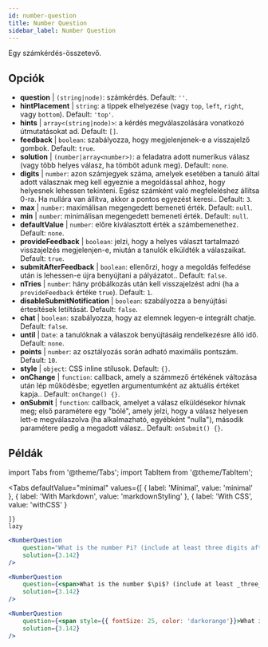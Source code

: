 ```yaml
---
id: number-question 
title: Number Question
sidebar_label: Number Question
---
```


Egy számkérdés-összetevő.

## Opciók

* __question__ | `(string|node)`: számkérdés. Default: `''`.
* __hintPlacement__ | `string`: a tippek elhelyezése (vagy `top`, `left`, `right`, vagy `bottom`). Default: `'top'`.
* __hints__ | `array<(string|node)>`: a kérdés megválaszolására vonatkozó útmutatásokat ad. Default: `[]`.
* __feedback__ | `boolean`: szabályozza, hogy megjelenjenek-e a visszajelző gombok. Default: `true`.
* __solution__ | `(number|array<number>)`: a feladatra adott numerikus válasz (vagy több helyes válasz, ha tömböt adunk meg). Default: `none`.
* __digits__ | `number`: azon számjegyek száma, amelyek esetében a tanuló által adott válasznak meg kell egyeznie a megoldással ahhoz, hogy helyesnek lehessen tekinteni. Egész számként való megfeleléshez állítsa 0-ra. Ha nullára van állítva, akkor a pontos egyezést keresi.. Default: `3`.
* __max__ | `number`: maximálisan megengedett bemeneti érték. Default: `null`.
* __min__ | `number`: minimálisan megengedett bemeneti érték. Default: `null`.
* __defaultValue__ | `number`: előre kiválasztott érték a számbemenethez. Default: `none`.
* __provideFeedback__ | `boolean`: jelzi, hogy a helyes választ tartalmazó visszajelzés megjelenjen-e, miután a tanulók elküldték a válaszaikat. Default: `true`.
* __submitAfterFeedback__ | `boolean`: ellenőrzi, hogy a megoldás felfedése után is lehessen-e újra benyújtani a pályázatot.. Default: `false`.
* __nTries__ | `number`: hány próbálkozás után kell visszajelzést adni (ha a `provideFeedback` értéke `true`). Default: `1`.
* __disableSubmitNotification__ | `boolean`: szabályozza a benyújtási értesítések letiltását. Default: `false`.
* __chat__ | `boolean`: szabályozza, hogy az elemnek legyen-e integrált chatje. Default: `false`.
* __until__ | `Date`: a tanulóknak a válaszok benyújtásáig rendelkezésre álló idő. Default: `none`.
* __points__ | `number`: az osztályozás során adható maximális pontszám. Default: `10`.
* __style__ | `object`: CSS inline stílusok. Default: `{}`.
* __onChange__ | `function`: callback, amely a számmező értékének változása után lép működésbe; egyetlen argumentumként az aktuális értéket kapja.. Default: `onChange() {}`.
* __onSubmit__ | `function`: callback, amelyet a válasz elküldésekor hívnak meg; első paramétere egy "bólé", amely jelzi, hogy a válasz helyesen lett-e megválaszolva (ha alkalmazható, egyébként "nulla"), második paramétere pedig a megadott válasz.. Default: `onSubmit() {}`.


## Példák

import Tabs from '@theme/Tabs';
import TabItem from '@theme/TabItem';

<Tabs
    defaultValue="minimal"
    values={[
        { label: 'Minimal', value: 'minimal' },
        { label: 'With Markdown', value: 'markdownStyling' },
        { label: 'With CSS', value: 'withCSS' }
        
    ]}
    lazy
>

<TabItem value="minimal">

```jsx live
<NumberQuestion
    question="What is the number Pi? (include at least three digits after the decimal point)"
    solution={3.142}
/>
```
</TabItem>

<TabItem value="markdownStyling">

```jsx live
<NumberQuestion
    question={<span>What is the number $\pi$? (include at least _three_ digits after the decimal point)</span>}
    solution={3.142}
/>
```
</TabItem>

<TabItem value="withCSS">

```jsx live
<NumberQuestion
    question={<span style={{ fontSize: 25, color: 'darkorange'}}>What is the number PI - three digits after the period</span>}
    solution={3.142}
/>
```
</TabItem>

</Tabs>
